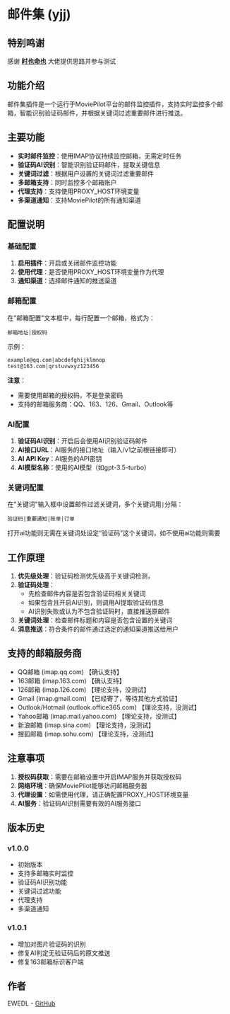 # 邮件集 (yjj)

## **特别鸣谢**

感谢 [**时也命也**](https://club.fnnas.com/home.php?mod=space&uid=1622) 大佬提供思路并参与测试

## 功能介绍

邮件集插件是一个运行于MoviePilot平台的邮件监控插件，支持实时监控多个邮箱，智能识别验证码邮件，并根据关键词过滤重要邮件进行推送。

## 主要功能

- **实时邮件监控**：使用IMAP协议持续监控邮箱，无需定时任务
- **验证码AI识别**：智能识别验证码邮件，提取关键信息
- **关键词过滤**：根据用户设置的关键词过滤重要邮件
- **多邮箱支持**：同时监控多个邮箱账户
- **代理支持**：支持使用PROXY_HOST环境变量
- **多渠道通知**：支持MoviePilot的所有通知渠道

## 配置说明

### 基础配置

1. **启用插件**：开启或关闭邮件监控功能
2. **使用代理**：是否使用PROXY_HOST环境变量作为代理
3. **通知渠道**：选择邮件通知的推送渠道

### 邮箱配置

在"邮箱配置"文本框中，每行配置一个邮箱，格式为：
```
邮箱地址|授权码
```

示例：
```
example@qq.com|abcdefghijklmnop
test@163.com|qrstuvwxyz123456
```

**注意**：
- 需要使用邮箱的授权码，不是登录密码
- 支持的邮箱服务商：QQ、163、126、Gmail、Outlook等

### AI配置

1. **验证码AI识别**：开启后会使用AI识别验证码邮件
2. **AI接口URL**：AI服务的接口地址（输入/v1之前根链接即可）
3. **AI API Key**：AI服务的API密钥
4. **AI模型名称**：使用的AI模型（如gpt-3.5-turbo）

### 关键词配置

在"关键词"输入框中设置邮件过滤关键词，多个关键词用`|`分隔：
```
验证码|重要通知|账单|订单
```
打开ai功能则无需在关键词处设定“验证码”这个关键词，如不使用ai功能则需要
## 工作原理

1. **优先级处理**：验证码检测优先级高于关键词检测，
2. **验证码处理**：
   - 先检查邮件内容是否包含验证码相关关键词
   - 如果包含且开启AI识别，则调用AI提取验证码信息
   - AI识别失败或认为不包含验证码时，直接推送原邮件
3. **关键词处理**：检查邮件标题和内容是否包含设置的关键词
4. **消息推送**：符合条件的邮件通过选定的通知渠道推送给用户

## 支持的邮箱服务商
- QQ邮箱 (imap.qq.com) 【确认支持】
- 163邮箱 (imap.163.com) 【确认支持】
- 126邮箱 (imap.126.com) 【理论支持，没测试】
- Gmail (imap.gmail.com) 【已经寄了，等待其他方式验证】
- Outlook/Hotmail (outlook.office365.com) 【理论支持，没测试】
- Yahoo邮箱 (imap.mail.yahoo.com) 【理论支持，没测试】
- 新浪邮箱 (imap.sina.com) 【理论支持，没测试】
- 搜狐邮箱 (imap.sohu.com) 【理论支持，没测试】

## 注意事项

1. **授权码获取**：需要在邮箱设置中开启IMAP服务并获取授权码
2. **网络环境**：确保MoviePilot能够访问邮箱服务器
3. **代理设置**：如需使用代理，请正确配置PROXY_HOST环境变量
4. **AI服务**：验证码AI识别需要有效的AI服务接口

## 版本历史

### v1.0.0
- 初始版本
- 支持多邮箱实时监控
- 验证码AI识别功能
- 关键词过滤功能
- 代理支持
- 多渠道通知
### v1.0.1
- 增加对图片验证码的识别
- 修复AI判定无验证码后的原文推送
- 修复163邮箱标识客户端
## 作者

EWEDL - [GitHub](https://github.com/EWEDLCM)
